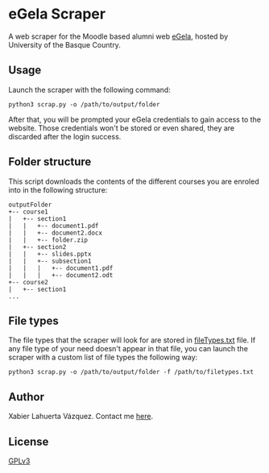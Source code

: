 # eGela Scraper

A web scraper for the Moodle based alumni web [eGela](https://egela.ehu.eus), hosted by University of the Basque Country.

## Usage

Launch the scraper with the following command:

```
python3 scrap.py -o /path/to/output/folder
```

After that, you will be prompted your eGela credentials to gain access to the website. Those credentials won't be stored or even shared, they are discarded after the login success.

## Folder structure

This script downloads the contents of the different courses you are enroled into in the following structure:

```
outputFolder
+-- course1
|   +-- section1
|   |   +-- document1.pdf
|   |   +-- document2.docx
|   |   +-- folder.zip
|   +-- section2
|   |   +-- slides.pptx
|   |   +-- subsection1
|   |   |   +-- document1.pdf
|   |   |   +-- document2.odt
+-- course2
|   +-- section1
...
```

## File types

The file types that the scraper will look for are stored in [fileTypes.txt](src/fileTypes.txt) file. If any file type of your need doesn't appear in that file, you can launch the scraper with a custom list of file types the following way:

```
python3 scrap.py -o /path/to/output/folder -f /path/to/filetypes.txt
```

## Author

Xabier Lahuerta Vázquez. Contact me [here](xabier.lahuerta@gmail.com).

## License

[GPLv3](LICENSE)

